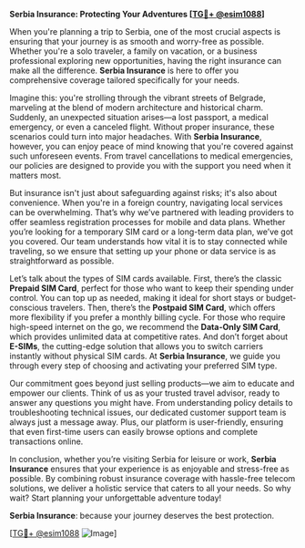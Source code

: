 **Serbia Insurance: Protecting Your Adventures [[TG💪+ @esim1088](https://t.me/s/esim1088)]**

When you're planning a trip to Serbia, one of the most crucial aspects is ensuring that your journey is as smooth and worry-free as possible. Whether you're a solo traveler, a family on vacation, or a business professional exploring new opportunities, having the right insurance can make all the difference. **Serbia Insurance** is here to offer you comprehensive coverage tailored specifically for your needs.

Imagine this: you're strolling through the vibrant streets of Belgrade, marveling at the blend of modern architecture and historical charm. Suddenly, an unexpected situation arises—a lost passport, a medical emergency, or even a canceled flight. Without proper insurance, these scenarios could turn into major headaches. With **Serbia Insurance**, however, you can enjoy peace of mind knowing that you're covered against such unforeseen events. From travel cancellations to medical emergencies, our policies are designed to provide you with the support you need when it matters most.

But insurance isn't just about safeguarding against risks; it's also about convenience. When you're in a foreign country, navigating local services can be overwhelming. That’s why we’ve partnered with leading providers to offer seamless registration processes for mobile and data plans. Whether you’re looking for a temporary SIM card or a long-term data plan, we’ve got you covered. Our team understands how vital it is to stay connected while traveling, so we ensure that setting up your phone or data service is as straightforward as possible.

Let’s talk about the types of SIM cards available. First, there’s the classic **Prepaid SIM Card**, perfect for those who want to keep their spending under control. You can top up as needed, making it ideal for short stays or budget-conscious travelers. Then, there’s the **Postpaid SIM Card**, which offers more flexibility if you prefer a monthly billing cycle. For those who require high-speed internet on the go, we recommend the **Data-Only SIM Card**, which provides unlimited data at competitive rates. And don’t forget about **E-SIMs**, the cutting-edge solution that allows you to switch carriers instantly without physical SIM cards. At **Serbia Insurance**, we guide you through every step of choosing and activating your preferred SIM type.

Our commitment goes beyond just selling products—we aim to educate and empower our clients. Think of us as your trusted travel advisor, ready to answer any questions you might have. From understanding policy details to troubleshooting technical issues, our dedicated customer support team is always just a message away. Plus, our platform is user-friendly, ensuring that even first-time users can easily browse options and complete transactions online.

In conclusion, whether you’re visiting Serbia for leisure or work, **Serbia Insurance** ensures that your experience is as enjoyable and stress-free as possible. By combining robust insurance coverage with hassle-free telecom solutions, we deliver a holistic service that caters to all your needs. So why wait? Start planning your unforgettable adventure today!

**Serbia Insurance**: because your journey deserves the best protection.

[[TG💪+ @esim1088](https://t.me/s/esim1088) ![Image](https://i.postimg.cc/Y0z9fWf4/image.png)]